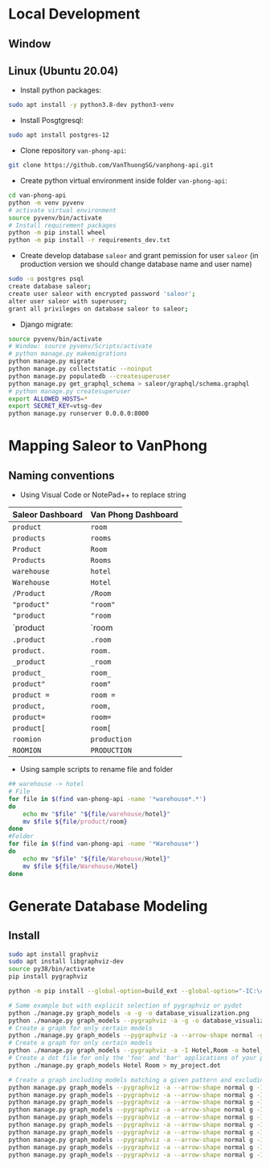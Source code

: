# Local Development
## Window

## Linux (Ubuntu 20.04)

- Install python packages:

```bash
sudo apt install -y python3.8-dev python3-venv
```

- Install Posgtgresql:

```bash
sudo apt install postgres-12
```

- Clone repository `van-phong-api`:

```bash
git clone https://github.com/VanThuongSG/vanphong-api.git
```
- Create python virtual environment inside folder `van-phong-api`:

```bash
cd van-phong-api
python -m venv pyvenv
# activate virtual environment
source pyvenv/bin/activate
# Install requirement packages
python -m pip install wheel
python -m pip install -r requirements_dev.txt
```

- Create develop database `saleor` and grant pemission for user `saleor` (in production version we should change database name and user name)

```bash
sudo -u postgres psql
create database saleor;
create user saleor with encrypted password 'saleor';
alter user saleor with superuser;
grant all privileges on database saleor to saleor;
```

- Django migrate:

```bash
source pyvenv/bin/activate
# Window: source pyvenv/Scripts/activate
# python manage.py makemigrations
python manage.py migrate
python manage.py collectstatic --noinput
python manage.py populatedb --createsuperuser
python manage.py get_graphql_schema > saleor/graphql/schema.graphql
# python manage.py createsuperuser
export ALLOWED_HOSTS=*
export SECRET_KEY=vtsg-dev
python manage.py runserver 0.0.0.0:8000
```

# Mapping Saleor to VanPhong
## Naming conventions
- Using Visual Code or NotePad++ to replace string

| Saleor Dashboard   |      Van Phong Dashboard      |
|----------|--------------|
| `product` |  `room` |
| `products` |    `rooms`   |
| `Product` | `Room` |
| `Products` | `Rooms` |
| `warehouse` | `hotel` |
| `Warehouse` | `Hotel` |
| `/Product` | `/Room` |
| `"product"` | `"room"` |
| `"product` | `"room` |
| \`product | \`room |
| `.product` | `.room` |
| `product.` | `room.` |
| `_product` | `_room` |
| `product_` | `room_` |
| `product"` | `room"` |
| `product =` | `room =` |
| `product,` | `room,` |
| `product=` | `room=` |
| `product[` | `room[` |
| `roomion` | `production` |
| `ROOMION` | `PRODUCTION` |


- Using sample scripts to rename file and folder

```sh
## warehouse -> hotel
# File
for file in $(find van-phong-api -name '*warehouse*.*')
do
    echo mv "$file" "${file/warehouse/hotel}"
    mv $file ${file/product/room}
done
#Folder
for file in $(find van-phong-api -name '*Warehouse*')
do
    echo mv "$file" "${file/Warehouse/Hotel}"
    mv $file ${file/Warehouse/Hotel}
done
```

# Generate Database Modeling
## Install

```bash
sudo apt install graphviz
sudo apt install libgraphviz-dev
source py38/bin/activate
pip install pygraphviz

python -m pip install --global-option=build_ext --global-option="-IC:\cygwin64\usr\include" --global-option="-LC:\cygwin64\lib\graphviz-2.40" pygraphviz

# Same example but with explicit selection of pygraphviz or pydot
python ./manage.py graph_models -a -g -o database_visualization.png
python ./manage.py graph_models --pygraphviz -a -g -o database_visualization.svg
# Create a graph for only certain models
python ./manage.py graph_models --pygraphviz -a --arrow-shape normal -g -o database_visualization.svg
# Create a graph for only certain models
python ./manage.py graph_models --pygraphviz -a -I Hotel,Room -o hotel_room_subsystem.png
# Create a dot file for only the 'foo' and 'bar' applications of your project
python ./manage.py graph_models Hotel Room > my_project.dot

# Create a graph including models matching a given pattern and excluding some of them
python manage.py graph_models --pygraphviz -a --arrow-shape normal g -I *Payment*,*Transaction* -o database_model/saleor.payment.png
python manage.py graph_models --pygraphviz -a --arrow-shape normal g -I *Order*,*Fulfillment*,*Invoice*,*Checkout* -o database_model/saleor.order.png
python manage.py graph_models --pygraphviz -a --arrow-shape normal g -I *Hotel*,*Allocation*,*Stock* -o database_model/saleor.hotel.png
python manage.py graph_models --pygraphviz -a --arrow-shape normal g -I *Shipping* -o database_model/saleor.shipping.png
python manage.py graph_models --pygraphviz -a --arrow-shape normal g -I *Webhook* -o database_model/saleor.webhook.png
python manage.py graph_models --pygraphviz -a --arrow-shape normal g -I *Checkout* -o database_model/saleor.checkout.png
python manage.py graph_models --pygraphviz -a --arrow-shape normal g -I *Customer*,*User*,*Address*,*Permissions*,*Staff* -o database_model/saleor.account.png
python manage.py graph_models --pygraphviz -a --arrow-shape normal g -I *Room*,*VariantImage*,*Occurrence*,*AttributeTranslation*,*Attribute*,*Category* -o database_model/saleor.room.png
python manage.py graph_models --pygraphviz -a --arrow-shape normal g -I *Order*,*Fulfillment*,*Booking*,*Checkout*,*Payment*,*Transaction* -o database_model/saleor.order.png
python manage.py graph_models --pygraphviz -a --arrow-shape normal g -I *Hotel*,*Room*,*Checkout*,*Order*,*Allocation*,*Stock* -o database_model/saleor.hotel.png
```
